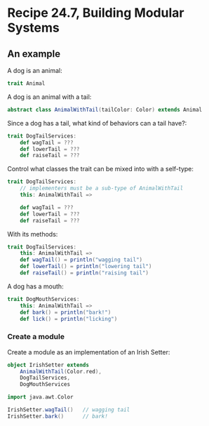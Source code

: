 # Recipe 24.7, Building Modular Systems


## An example

A dog is an animal:

```scala
trait Animal
```

A dog is an animal with a tail:

```scala
abstract class AnimalWithTail(tailColor: Color) extends Animal
```

Since a dog has a tail, what kind of behaviors can a tail have?:

```scala
trait DogTailServices:
    def wagTail = ???
    def lowerTail = ???
    def raiseTail = ???
```

Control what classes the trait can be mixed into with a self-type:

```scala
trait DogTailServices:
    // implementers must be a sub-type of AnimalWithTail
    this: AnimalWithTail =>

    def wagTail = ???
    def lowerTail = ???
    def raiseTail = ???
```

With its methods:

```scala
trait DogTailServices:
    this: AnimalWithTail =>
    def wagTail() = println("wagging tail")
    def lowerTail() = println("lowering tail")
    def raiseTail() = println("raising tail")
```

A dog has a mouth:

```scala
trait DogMouthServices:
    this: AnimalWithTail =>    
    def bark() = println("bark!")
    def lick() = println("licking")
```


### Create a module

Create a module as an implementation of an Irish Setter:

```scala
object IrishSetter extends
    AnimalWithTail(Color.red), 
    DogTailServices, 
    DogMouthServices
```

```scala
import java.awt.Color

IrishSetter.wagTail()   // wagging tail
IrishSetter.bark()      // bark!
```




